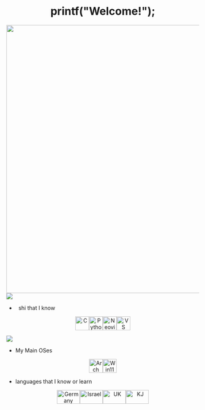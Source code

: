 <h1 align="center">printf("Welcome!");</h1>

<div id="header" align="center">
  <img src="https://64.media.tumblr.com/cca4f06484b447c0687f0325af5b38c9/428a8db1dc8ae92f-87/s1280x1920/7c751558b1d93e15c2d885cff2162ddb95059b8d.gif" width = "700"/>
</div>

<img src="https://user-images.githubusercontent.com/73097560/115834477-dbab4500-a447-11eb-908a-139a6edaec5c.gif">             

*     shi that I know 
<p align="center">
<a href="https://docs.microsoft.com/en-us/cpp/?view=msvc-170" target="_blank" rel="noreferrer"><img src="https://pngimg.com/uploads/letter_c/letter_c_PNG22.png" width="36" height="36" alt="C" /></a><a href="https://www.python.org/" target="_blank" rel="noreferrer"><img src="https://raw.githubusercontent.com/danielcranney/readme-generator/main/public/icons/skills/python-colored.svg" width="36" height="36" alt="Python" /></a><a href="https://neovim.io/" target="_blank" rel="noreferrer"><img src="https://raw.githubusercontent.com/danielcranney/readme-generator/main/public/icons/skills/neovim.svg" width="36" height="36" alt="Neovim" /></a><a href="https://code.visualstudio.com/" target="_blank" rel="noreferrer"><img src="https://raw.githubusercontent.com/danielcranney/readme-generator/main/public/icons/skills/visualstudiocode.svg" width="36" height="36" alt="VS Code" /></a>
                    </p>
<img src="https://user-images.githubusercontent.com/73097560/115834477-dbab4500-a447-11eb-908a-139a6edaec5c.gif">

* My Main OSes
<p align="center">
<a href="https://archlinux.org/" target="_blank" rel="noreferrer"><img src="https://wiki.installgentoo.com/images/f/f9/Arch-linux-logo.png" width="36" height="36" alt="Arch" /></a><a href="https://www.microsoft.com/en-gb/windows/get-windows-11?r=1" target="_blank" rel="noreferrer"><img src="https://www.servis-repas.cz/user/categories/orig/windows-11-icon.png" width="36" height="36" alt="Win11" /></a></p>

* languages that I know or learn
<p align="center">
<a href="https://en.wikipedia.org/wiki/German_language" target="_blank" rel="noreferrer"><img src="https://wallpapercave.com/wp/soKObwj.png" width="60" height="36" alt="Germany" /></a><a href="https://en.wikipedia.org/wiki/Hebrew_language" target="_blank" rel="noreferrer"><img src="https://static.vecteezy.com/system/resources/previews/000/390/716/original/vector-illustration-of-israel-flag.jpg" width="60" height="36" alt="Israel" /></a><a href="https://en.wikipedia.org/wiki/English_language" target="_blank" rel="noreferrer"><img src="https://cdn.wallpapersafari.com/51/1/nVeBg3.jpg" width="60" height="36" alt="UK" /></a><a href="https://en.wikipedia.org/wiki/Paleo-Hebrew_alphabet" target="_blank" rel="noreferrer"><img src="https://i.redd.it/4embhj1c8hd71.jpg" width="60" height="36" alt="KJ" /></a></p>
